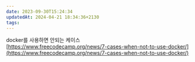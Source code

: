 ```yaml
---
date: 2023-09-30T15:24:34
updatedAt: 2024-04-21 18:34:36+2130
tags: 
---
```

docker를 사용하면 안되는 케이스  
[https://www.freecodecamp.org/news/7-cases-when-not-to-use-docker/](https://www.freecodecamp.org/news/7-cases-when-not-to-use-docker/)